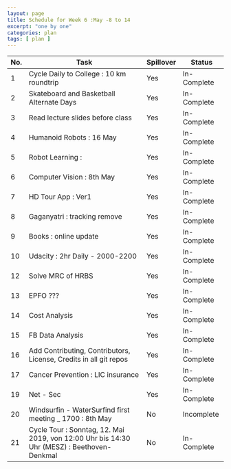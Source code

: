 ```yaml
---
layout: page
title: Schedule for Week 6 :May -8 to 14
excerpt: "one by one"
categories: plan
tags: [ plan ]
---
```



| No. | Task | Spillover | Status |
|-------|--------|---------|---------|
| 1 | Cycle Daily to College : 10 km roundtrip | Yes | In-Complete |
| 2 | Skateboard and Basketball Alternate Days |  Yes | In-Complete |
| 3 | Read lecture slides before class | Yes | In-Complete |
| 4 | Humanoid Robots : 16 May | Yes | In-Complete |
| 5 | Robot Learning :  |  Yes | In-Complete |
| 6 | Computer Vision : 8th May| Yes | In-Complete |
| 7 | HD Tour App : Ver1 | Yes | In-Complete |
| 8 | Gaganyatri : tracking remove | Yes | In-Complete |
| 9 | Books : online update | Yes | In-Complete |
| 10 | Udacity : 2hr Daily - 2000-2200 |  Yes | In-Complete |
| 12 | Solve MRC of HRBS | Yes | In-Complete |
| 13 | EPFO ??? | Yes | In-Complete |
| 14 | Cost Analysis | Yes | In-Complete |
| 15 | FB Data Analysis | Yes | In-Complete |
| 16 | Add Contributing, Contributors, License, Credits in all git repos | Yes | In-Complete |
| 17 | Cancer Prevention : LIC insurance | Yes | In-Complete |
| 19 | Net - Sec| Yes| In-Complete|
| 20 |Windsurfin - WaterSurfind first meeting _ 1700 : 8th May  | No | Incomplete|
| 21 | Cycle Tour  : Sonntag, 12. Mai 2019, von 12:00 Uhr bis 14:30 Uhr (MESZ) : Beethoven-Denkmal | No | In-Complete |
